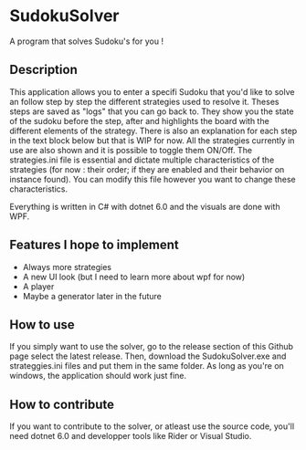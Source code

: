 # SudokuSolver

A program that solves Sudoku's for you !

## Description

This application allows you to enter a specifi Sudoku that you'd like to solve an follow step by step the different strategies used to resolve it.
Theses steps are saved as "logs" that you can go back to. They show you the state of the sudoku before the step, after and highlights the board
with the different elements of the strategy. There is also an explanation for each step in the text block below but that is WIP for now. 
All the strategies currently in use are also shown and it is possible to toggle them ON/Off.
The strategies.ini file is essential and dictate multiple characteristics of the strategies (for now : their order; if they are enabled and their behavior on instance found).
You can modify this file however you want to change these characteristics.

Everything is written in C# with dotnet 6.0 and the visuals are done with WPF.

## Features I hope to implement

- Always more strategies
- A new UI look (but I need to learn more about wpf for now)
- A player
- Maybe a generator later in the future

## How to use

If you simply want to use the solver, go to the release section of this Github page select the latest release. Then, download the SudokuSolver.exe
and strateggies.ini files and put them in the same folder. As long as you're on windows, the application should work just fine.

## How to contribute

If you want to contribute to the solver, or atleast use the source code, you'll need dotnet 6.0 and developper tools like Rider or Visual Studio.
